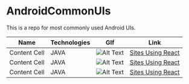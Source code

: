 # AndroidCommonUIs
This is a repo for most commonly used Android UIs.


| Name       | Technologies | GIf | Link | 
| ------------- | --------------- | ------------- |------------|
| Content Cell  | JAVA | ![Alt Text](https://firebasestorage.googleapis.com/v0/b/cybrillatest-ad60b.appspot.com/o/ezgif.com-video-to-gif%20(1).gif?alt=media&token=cd840c4d-73c6-4dcf-b1e2-f81c74d5b839) |[Sites Using React](https://github.com/Shijocs007/BottomNavigation/) |
| Content Cell  | JAVA | ![Alt Text](https://media.giphy.com/media/vFKqnCdLPNOKc/giphy.gif) |[Sites Using React](https://github.com/facebook/react/wiki/Sites-Using-React) |
| Content Cell  | JAVA | ![Alt Text](https://media.giphy.com/media/vFKqnCdLPNOKc/giphy.gif) |[Sites Using React](https://github.com/facebook/react/wiki/Sites-Using-React) |

